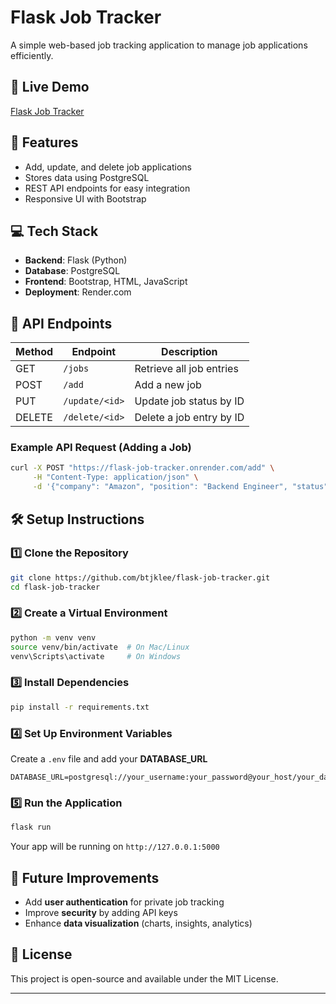 # Flask Job Tracker

A simple web-based job tracking application to manage job applications efficiently.

## 🚀 Live Demo
[Flask Job Tracker](https://flask-job-tracker.onrender.com)

## 📌 Features
- Add, update, and delete job applications
- Stores data using PostgreSQL
- REST API endpoints for easy integration
- Responsive UI with Bootstrap

## 💻 Tech Stack
- **Backend**: Flask (Python)
- **Database**: PostgreSQL
- **Frontend**: Bootstrap, HTML, JavaScript
- **Deployment**: Render.com

## 📜 API Endpoints
| Method | Endpoint          | Description                 |
|--------|------------------|-----------------------------|
| GET    | `/jobs`         | Retrieve all job entries    |
| POST   | `/add`          | Add a new job               |
| PUT    | `/update/<id>`  | Update job status by ID     |
| DELETE | `/delete/<id>`  | Delete a job entry by ID    |

### Example API Request (Adding a Job)
```bash
curl -X POST "https://flask-job-tracker.onrender.com/add" \
     -H "Content-Type: application/json" \
     -d '{"company": "Amazon", "position": "Backend Engineer", "status": "Interview Scheduled", "notes": "Phone screen next week"}'
```

## 🛠️ Setup Instructions
### 1️⃣ Clone the Repository
```bash
git clone https://github.com/btjklee/flask-job-tracker.git
cd flask-job-tracker
```

### 2️⃣ Create a Virtual Environment
```bash
python -m venv venv
source venv/bin/activate  # On Mac/Linux
venv\Scripts\activate     # On Windows
```

### 3️⃣ Install Dependencies
```bash
pip install -r requirements.txt
```

### 4️⃣ Set Up Environment Variables
Create a `.env` file and add your **DATABASE_URL**
```
DATABASE_URL=postgresql://your_username:your_password@your_host/your_database
```

### 5️⃣ Run the Application
```bash
flask run
```
Your app will be running on `http://127.0.0.1:5000`

## 🚀 Future Improvements
- Add **user authentication** for private job tracking
- Improve **security** by adding API keys
- Enhance **data visualization** (charts, insights, analytics)

## 📜 License
This project is open-source and available under the MIT License.

---


